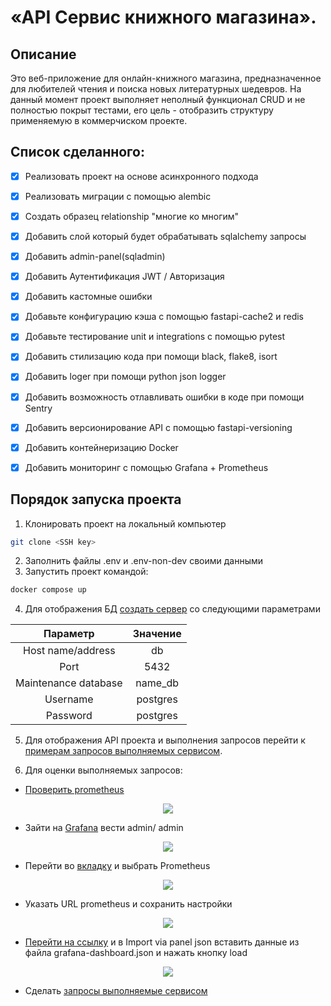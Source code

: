 # «API Сервис книжного магазина».

## Описание
Это веб-приложение для онлайн-книжного магазина, предназначенное для любителей чтения и поиска новых литературных шедевров.
На данный момент проект выполняет неполный функционал CRUD и не полностью покрыт тестами, его цель - отобразить структуру 
применяемую в коммерчиском проекте.

## Список сделанного:
- [x] Реализовать проект на основе асинхронного подхода
- [x] Реализовать миграции с помощью alembic
- [x] Создать образец relationship "многие ко многим"
- [x] Добавить слой который будет обрабатывать sqlalchemy запросы
- [x] Добавить admin-panel(sqladmin)
- [x] Добавить Аутентификация JWT / Авторизация
- [x] Добавить кастомные ошибки
- [x] Добавьте конфигурацию кэша с помощью fastapi-cache2 и redis
- [x] Добавьте тестирование unit и integrations c помощью pytest
- [x] Добавить стилизацию кода при помощи black, flake8, isort
- [x] Добавить loger при помощи python json logger
- [x] Добавить возможность отлавливать ошибки в коде при помощи Sentry
- [x] Добавить версионирование API c помощью fastapi-versioning
- [x] Добавить контейнеризацию Docker
- [x] Добавить мониторинг с помощью Grafana + Prometheus


## Порядок запуска проекта

1. Клонировать проект на локальный компьютер
```sh
git clone <SSH key>
```
2. Заполнить файлы .env и .env-non-dev своими данными
3. Запустить проект командой:
```sh
docker compose up
```
4. Для отображения БД [создать сервер](http://localhost:5050/browser/) со следующими параметрами

|       Параметр       | Значение |
|:--------------------:|:--------:|
| Host name/address    |    db    |
|         Port         |   5432   |
| Maintenance database | name_db  |
|       Username       | postgres |
|       Password       | postgres |


5. Для отображения API проекта и выполнения запросов перейти к [примерам запросов выполняемых сервисом](http://127.0.0.1:7777/v1/docs).

6. Для оценки выполняемых запросов:
- [Проверить prometheus](http://127.0.0.1:9090/targets?search=)

<p align="center">
  <img src="C:\Users\Alexandr\Desktop\Bookshelf API\static\prometheus.png" align="center"/>
</p>

- Зайти на [Grafana](http://127.0.0.1:3000) вести admin/ admin

<p align="center">
  <img src="C:\Users\Alexandr\Desktop\Bookshelf API\static\grafana_login.png" align="center"/>
</p>

- Перейти во [вкладку](http://127.0.0.1:3000/datasources/new) и выбрать Prometheus

<p align="center">
  <img src="C:\Users\Alexandr\Desktop\Bookshelf API\static\prometheus_sourse.png" align="center"/>
</p>

- Указать URL prometheus и сохранить настройки

<p align="center">
  <img src="C:\Users\Alexandr\Desktop\Bookshelf API\static\prometheus_url.png" align="center"/>
</p>

- [Перейти на ссылку](http://127.0.0.1:3000/dashboard/import) и в Import via panel json 
вставить данные из файла grafana-dashboard.json и нажать кнопку load

<p align="center">
  <img src="C:\Users\Alexandr\Desktop\Bookshelf API\static\load.png" align="center"/>
</p>

- Сделать [запросы выполняемые сервисом](http://127.0.0.1:7777/v1/docs)
